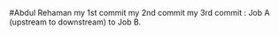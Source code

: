 #Abdul Rehaman
my 1st commit 
my 2nd commit
my 3rd commit : Job A (upstream to downstream) to Job B.
